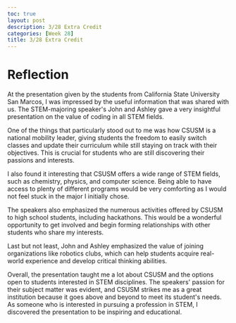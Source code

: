 ```yaml
---
toc: true
layout: post
description: 3/28 Extra Credit
categories: [Week 28]
title: 3/28 Extra Credit
---
```


# Reflection

At the presentation given by the students from California State University San Marcos, I was impressed by the useful information that was shared with us. The STEM-majoring speaker's John and Ashley gave a very insightful presentation on the value of coding in all STEM fields.

One of the things that particularly stood out to me was how CSUSM is a national mobility leader, giving students the freedom to easily switch classes and update their curriculum while still staying on track with their objectives. This is crucial for students who are still discovering their passions and interests.

I also found it interesting that CSUSM offers a wide range of STEM fields, such as chemistry, physics, and computer science. Being able to have access to plenty of different programs would be very comforting as I would not feel stuck in the major I initially chose.

The speakers also emphasized the numerous activities offered by CSUSM to high school students, including hackathons. This would be a wonderful opportunity to get involved and begin forming relationships with other students who share my interests.

Last but not least, John and Ashley emphasized the value of joining organizations like robotics clubs, which can help students acquire real-world experience and develop critical thinking abilities.

Overall, the presentation taught me a lot about CSUSM and the options open to students interested in STEM disciplines. The speakers' passion for their subject matter was evident, and CSUSM strikes me as a great institution because it goes above and beyond to meet its student's needs. As someone who is interested in pursuing a profession in STEM, I discovered the presentation to be inspiring and educational.





